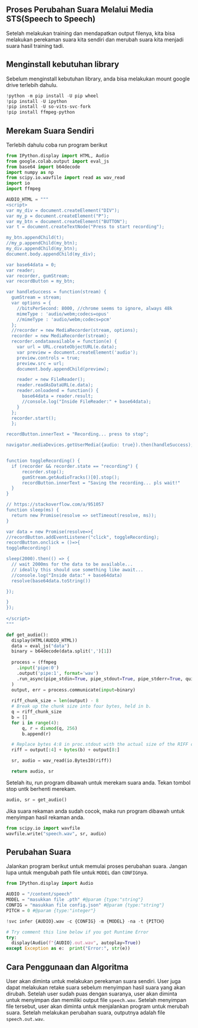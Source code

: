 ## Proses Perubahan Suara Melalui Media STS(Speech to Speech)
Setelah melakukan training dan mendapatkan output filenya, kita bisa melakukan perekaman suara kita sendiri dan merubah suara kita menjadi suara hasil training tadi.
## Menginstall kebutuhan library
Sebelum menginstall kebutuhan library, anda bisa melakukan mount google drive terlebih dahulu.
```py
!python -m pip install -U pip wheel
!pip install -U ipython
!pip install -U so-vits-svc-fork
!pip install ffmpeg-python
```
## Merekam Suara Sendiri
Terlebih dahulu coba run program berikut
```py
from IPython.display import HTML, Audio
from google.colab.output import eval_js
from base64 import b64decode
import numpy as np
from scipy.io.wavfile import read as wav_read
import io
import ffmpeg

AUDIO_HTML = """
<script>
var my_div = document.createElement("DIV");
var my_p = document.createElement("P");
var my_btn = document.createElement("BUTTON");
var t = document.createTextNode("Press to start recording");

my_btn.appendChild(t);
//my_p.appendChild(my_btn);
my_div.appendChild(my_btn);
document.body.appendChild(my_div);

var base64data = 0;
var reader;
var recorder, gumStream;
var recordButton = my_btn;

var handleSuccess = function(stream) {
  gumStream = stream;
  var options = {
    //bitsPerSecond: 8000, //chrome seems to ignore, always 48k
    mimeType : 'audio/webm;codecs=opus'
    //mimeType : 'audio/webm;codecs=pcm'
  };            
  //recorder = new MediaRecorder(stream, options);
  recorder = new MediaRecorder(stream);
  recorder.ondataavailable = function(e) {            
    var url = URL.createObjectURL(e.data);
    var preview = document.createElement('audio');
    preview.controls = true;
    preview.src = url;
    document.body.appendChild(preview);

    reader = new FileReader();
    reader.readAsDataURL(e.data); 
    reader.onloadend = function() {
      base64data = reader.result;
      //console.log("Inside FileReader:" + base64data);
    }
  };
  recorder.start();
  };

recordButton.innerText = "Recording... press to stop";

navigator.mediaDevices.getUserMedia({audio: true}).then(handleSuccess);


function toggleRecording() {
  if (recorder && recorder.state == "recording") {
      recorder.stop();
      gumStream.getAudioTracks()[0].stop();
      recordButton.innerText = "Saving the recording... pls wait!"
  }
}

// https://stackoverflow.com/a/951057
function sleep(ms) {
  return new Promise(resolve => setTimeout(resolve, ms));
}

var data = new Promise(resolve=>{
//recordButton.addEventListener("click", toggleRecording);
recordButton.onclick = ()=>{
toggleRecording()

sleep(2000).then(() => {
  // wait 2000ms for the data to be available...
  // ideally this should use something like await...
  //console.log("Inside data:" + base64data)
  resolve(base64data.toString())

});

}
});
      
</script>
"""

def get_audio():
  display(HTML(AUDIO_HTML))
  data = eval_js("data")
  binary = b64decode(data.split(',')[1])
  
  process = (ffmpeg
    .input('pipe:0')
    .output('pipe:1', format='wav')
    .run_async(pipe_stdin=True, pipe_stdout=True, pipe_stderr=True, quiet=True, overwrite_output=True)
  )
  output, err = process.communicate(input=binary)
  
  riff_chunk_size = len(output) - 8
  # Break up the chunk size into four bytes, held in b.
  q = riff_chunk_size
  b = []
  for i in range(4):
      q, r = divmod(q, 256)
      b.append(r)

  # Replace bytes 4:8 in proc.stdout with the actual size of the RIFF chunk.
  riff = output[:4] + bytes(b) + output[8:]

  sr, audio = wav_read(io.BytesIO(riff))

  return audio, sr
```
Setelah itu, run program dibawah untuk merekam suara anda. Tekan tombol stop untk berhenti merekam.
```py
audio, sr = get_audio()
```
Jika suara rekaman anda sudah cocok, maka run program dibawah untuk menyimpan hasil rekaman anda.
```py
from scipy.io import wavfile
wavfile.write("speech.wav", sr, audio)
```

## Perubahan Suara
Jalankan program berikut untuk memulai proses perubahan suara. Jangan lupa untuk mengubah path file untuk `MODEL` dan `CONFIG`nya.
```py
from IPython.display import Audio

AUDIO = "/content/speech"
MODEL = "masukkan file .pth" #@param {type:"string"}
CONFIG = "masukkan file config.json" #@param {type:"string"}
PITCH = 0 #@param {type:"integer"}

!svc infer {AUDIO}.wav -c {CONFIG} -m {MODEL} -na -t {PITCH}

# Try comment this line below if you got Runtime Error
try:
  display(Audio(f"{AUDIO}.out.wav", autoplay=True))
except Exception as e:  print("Error:", str(e))
```

## Cara Penggunaan dan Algoritma
User akan diminta untuk melakukan perekaman suara sendiri. User juga dapat melakukan retake suara sebelum menyimpan hasil suara yang akan dirubah. Setelah user sudah puas dengan suaranya, user akan diminta untuk menyimpan dan memiliki output file `speech.wav`. Setelah menyimpan file tersebut, user akan diminta untuk menjalankan program untuk merubah suara. Setelah melakukan perubahan suara, outputnya adalah file `speech.out.wav`.
